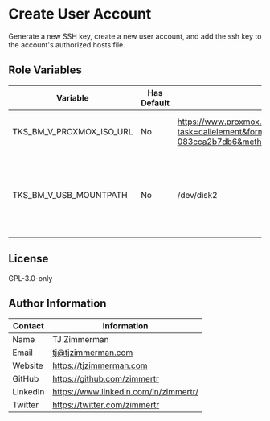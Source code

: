 Create User Account
=========

Generate a new SSH key, create a new user account, and add the ssh key to the account's authorized hosts file.

Role Variables
--------------

| Variable                 | Has Default | Example                                                      | Description                                                  |
| ------------------------ | ----------- | ------------------------------------------------------------ | ------------------------------------------------------------ |
| TKS_BM_V_PROXMOX_ISO_URL | No         | https://www.proxmox.com/en/downloads?task=callelement&format=raw&item_id=513&element=f85c494b-2b32-4109-b8c1-083cca2b7db6&method=download&args[0]=e20c5339a85f415aa8786ae730d14f05 | HTTP link to a Proxmox VE ISO.                               |
| TKS_BM_V_USB_MOUNTPATH   | No          | /dev/disk2                                                   | Path on your filesystem that leads to the bootable USB device. |

License
-------

GPL-3.0-only

Author Information
------------------

| Contact  | Information                           |
| -------- | ------------------------------------- |
| Name     | TJ Zimmerman                          |
| Email    | tj@tjzimmerman.com                    |
| Website  | https://tjzimmerman.com               |
| GitHub   | https://github.com/zimmertr           |
| LinkedIn | https://www.linkedin.com/in/zimmertr/ |
| Twitter  | https://twitter.com/zimmertr          |

